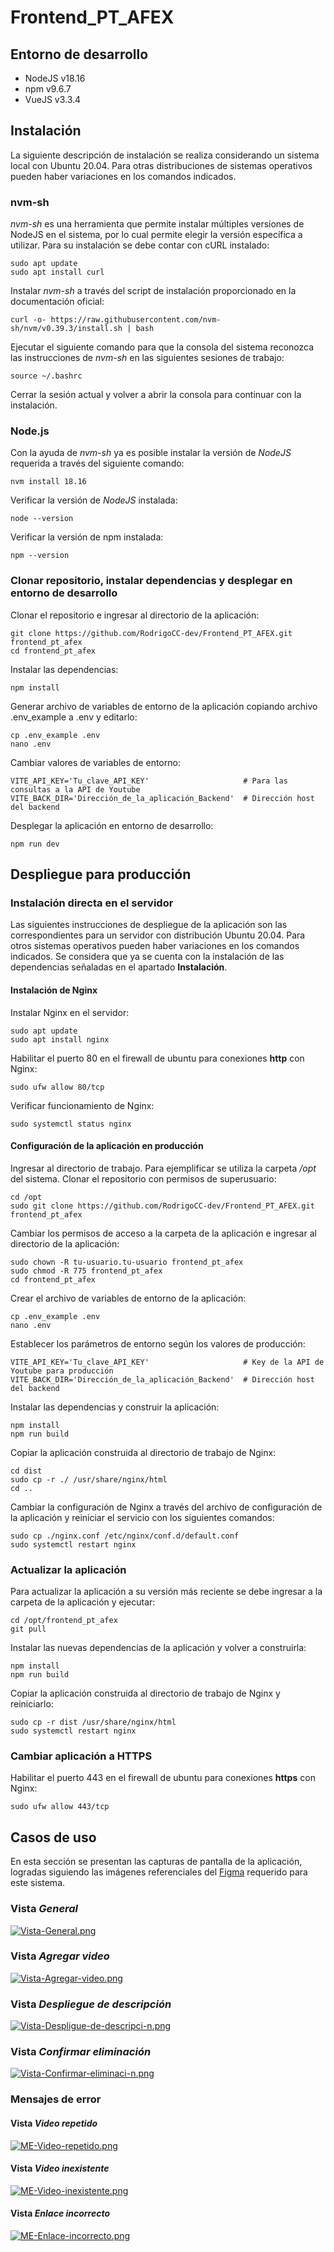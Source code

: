 # Frontend_PT_AFEX

## Entorno de desarrollo
* NodeJS v18.16
* npm v9.6.7
* VueJS v3.3.4

## Instalación
La siguiente descripción de instalación se realiza considerando un sistema local con Ubuntu 20.04. Para otras distribuciones de sistemas operativos pueden haber variaciones en los comandos indicados.
### nvm-sh
*nvm-sh* es una herramienta que permite instalar múltiples versiones de NodeJS en el sistema, por lo cual permite elegir la versión específica a utilizar. Para su instalación se debe contar con cURL instalado:
```
sudo apt update
sudo apt install curl
```
Instalar *nvm-sh* a través del script de instalación proporcionado en la documentación oficial:
```
curl -o- https://raw.githubusercontent.com/nvm-sh/nvm/v0.39.3/install.sh | bash
```
Ejecutar el siguiente comando para que la consola del sistema reconozca las instrucciones de *nvm-sh* en las siguientes sesiones de trabajo:
```
source ~/.bashrc
```
Cerrar la sesión actual y volver a abrir la consola para continuar con la instalación.

### Node.js
Con la ayuda de *nvm-sh* ya es posible instalar la versión de *NodeJS* requerida a través del siguiente comando:
```
nvm install 18.16
```
Verificar la versión de *NodeJS* instalada:
```
node --version
```
Verificar la versión de npm instalada:
```
npm --version
```
### Clonar repositorio, instalar dependencias y desplegar en entorno de desarrollo
Clonar el repositorio e ingresar al directorio de la aplicación:
```
git clone https://github.com/RodrigoCC-dev/Frontend_PT_AFEX.git frontend_pt_afex
cd frontend_pt_afex
```
Instalar las dependencias:
```
npm install
```
Generar archivo de variables de entorno de la aplicación copiando archivo .env_example a .env y editarlo:
```
cp .env_example .env
nano .env
```
Cambiar valores de variables de entorno:
```
VITE_API_KEY='Tu_clave_API_KEY'                     # Para las consultas a la API de Youtube
VITE_BACK_DIR='Dirección_de_la_aplicación_Backend'  # Dirección host del backend
```
Desplegar la aplicación en entorno de desarrollo:
```
npm run dev
```

## Despliegue para producción
### Instalación directa en el servidor
Las siguientes instrucciones de despliegue de la aplicación son las correspondientes para un servidor con distribución Ubuntu 20.04. Para otros sistemas operativos pueden haber variaciones en los comandos indicados. Se considera que ya se cuenta con la instalación de las dependencias señaladas en el apartado __Instalación__.

#### Instalación de Nginx
Instalar Nginx en el servidor:
```
sudo apt update
sudo apt install nginx
```
Habilitar el puerto 80 en el firewall de ubuntu para conexiones __http__ con Nginx:
```
sudo ufw allow 80/tcp
```
Verificar funcionamiento de Nginx:
```
sudo systemctl status nginx
```
#### Configuración de la aplicación en producción
Ingresar al directorio de trabajo. Para ejemplificar se utiliza la carpeta */opt* del sistema. Clonar el repositorio con permisos de superusuario:
```
cd /opt
sudo git clone https://github.com/RodrigoCC-dev/Frontend_PT_AFEX.git frontend_pt_afex
```
Cambiar los permisos de acceso a la carpeta de la aplicación e ingresar al directorio de la aplicación:
```
sudo chown -R tu-usuario.tu-usuario frontend_pt_afex
sudo chmod -R 775 frontend_pt_afex
cd frontend_pt_afex
```
Crear el archivo de variables de entorno de la aplicación:
```
cp .env_example .env
nano .env
```
Establecer los parámetros de entorno según los valores de producción:
```
VITE_API_KEY='Tu_clave_API_KEY'                     # Key de la API de Youtube para producción
VITE_BACK_DIR='Dirección_de_la_aplicación_Backend'  # Dirección host del backend
```
Instalar las dependencias y construir la aplicación:
```
npm install
npm run build
```
Copiar la aplicación construida al directorio de trabajo de Nginx:
```
cd dist
sudo cp -r ./ /usr/share/nginx/html
cd ..
```
Cambiar la configuración de Nginx a través del archivo de configuración de la aplicación y reiniciar el servicio con los siguientes comandos:
```
sudo cp ./nginx.conf /etc/nginx/conf.d/default.conf
sudo systemctl restart nginx
```

### Actualizar la aplicación
Para actualizar la aplicación a su versión más reciente se debe ingresar a la carpeta de la aplicación y ejecutar:
```
cd /opt/frontend_pt_afex
git pull
```
Instalar las nuevas dependencias de la aplicación y volver a construirla:
```
npm install
npm run build
```
Copiar la aplicación construida al directorio de trabajo de Nginx y reiniciarlo:
```
sudo cp -r dist /usr/share/nginx/html
sudo systemctl restart nginx
```

### Cambiar aplicación a HTTPS
Habilitar el puerto 443 en el firewall de ubuntu para conexiones __https__ con Nginx:
```
sudo ufw allow 443/tcp
```

## Casos de uso
En esta sección se presentan las capturas de pantalla de la aplicación, logradas siguiendo las imágenes referenciales del [Figma](https://www.figma.com/file/YSU5uOCfGtRW8YnrHtA9eA/Caso-de-prueba) requerido para este sistema.
### Vista *General*
[![Vista-General.png](https://i.postimg.cc/DZzL1vgg/Vista-General.png)](https://postimg.cc/MchnS8gM)
### Vista *Agregar video*
[![Vista-Agregar-video.png](https://i.postimg.cc/sgpYr0xp/Vista-Agregar-video.png)](https://postimg.cc/LJ8YkDzX)
### Vista *Despliegue de descripción*
[![Vista-Despligue-de-descripci-n.png](https://i.postimg.cc/7Zv3jyHH/Vista-Despligue-de-descripci-n.png)](https://postimg.cc/CzNnfXnX)
### Vista *Confirmar eliminación*
[![Vista-Confirmar-eliminaci-n.png](https://i.postimg.cc/wTR5WBd4/Vista-Confirmar-eliminaci-n.png)](https://postimg.cc/mtRFkBk7)
### Mensajes de error
#### Vista *Video repetido*
[![ME-Video-repetido.png](https://i.postimg.cc/Dznqyd4R/ME-Video-repetido.png)](https://postimg.cc/0zX6VSfC)
#### Vista *Video inexistente*
[![ME-Video-inexistente.png](https://i.postimg.cc/mrj7czQk/ME-Video-inexistente.png)](https://postimg.cc/3yykVwfQ)
#### Vista *Enlace incorrecto*
[![ME-Enlace-incorrecto.png](https://i.postimg.cc/66mLLvFG/ME-Enlace-incorrecto.png)](https://postimg.cc/4np9XmfJ)
